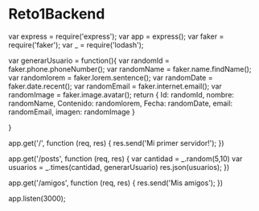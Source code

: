 # Reto1Backend
var express = require('express');
var app = express();
var faker = require('faker');
var _ = require('lodash');

var generarUsuario = function(){
  var randomId = faker.phone.phoneNumber();
  var randomName = faker.name.findName();
  var randomlorem = faker.lorem.sentence();
  var randomDate = faker.date.recent();
  var randomEmail = faker.internet.email();
  var randomImage = faker.image.avatar();
  return {
    Id: randomId,
    nombre: randomName,
    Contenido: randomlorem,
    Fecha: randomDate,
    email: randomEmail,
    imagen: randomImage
  }

}

app.get('/', function (req, res) {
  res.send('Mi primer servidor!');
})

app.get('/posts', function (req, res) {
  var cantidad = _.random(5,10)
  var usuarios = _.times(cantidad, generarUsuario)
  res.json(usuarios);
})

app.get('/amigos', function (req, res) {
  res.send('Mis amigos');
})


app.listen(3000);
